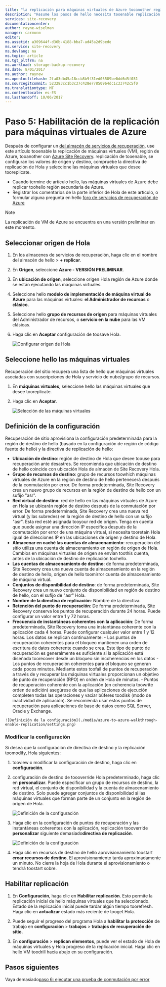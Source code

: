 ```yaml
---
title: "la replicación para máquinas virtuales de Azure tooanother región de Azure con Azure Site Recovery aaaEnable | Documentos de Microsoft"
description: "Resume los pasos de hello necesita tooenable replicación tooanother región de Azure para máquinas virtuales de Azure, mediante el servicio de Azure Site Recovery Hola"
services: site-recovery
documentationcenter: 
author: rayne-wiselman
manager: carmonm
editor: 
ms.assetid: a309644f-d36b-4188-bba7-ad45a2d9bede
ms.service: site-recovery
ms.devlang: na
ms.topic: article
ms.tgt_pltfrm: na
ms.workload: storage-backup-recovery
ms.date: 8/01/2017
ms.author: raynew
ms.openlocfilehash: 2fa03db45a18ccb8b9f31ed05589be0dd6d5f031
ms.sourcegitcommit: 523283cc1b3c37c428e77850964dc1c33742c5f0
ms.translationtype: MT
ms.contentlocale: es-ES
ms.lasthandoff: 10/06/2017
---
```

# <a name="step-5-enable-replication-for-azure-vms"></a>Paso 5: Habilitación de la replicación para máquinas virtuales de Azure


Después de configurar un [del almacén de servicios de recuperación](azure-to-azure-walkthrough-vault.md), use este artículo tooenable la replicación de máquinas virtuales (VM), región de Azure, tooanother con [Azure Site Recovery](site-recovery-overview.md). replicación de tooenable, se configuran los valores de origen y destino, compruebe la directiva de replicación de Hola y seleccione las máquinas virtuales que desee tooreplicate.

- Cuando termine de artículo hello, las máquinas virtuales de Azure debe replicar toohello región secundaria de Azure.
- Registrar los comentarios de la parte inferior de Hola de este artículo, o formular alguna pregunta en hello [foro de servicios de recuperación de Azure](https://social.msdn.microsoft.com/forums/azure/home?forum=hypervrecovmgr)

>[!NOTE]
>
> La replicación de VM de Azure se encuentra en una versión preliminar en este momento.


## <a name="select-hello-source"></a>Seleccionar origen de Hola 

1. En los almacenes de servicios de recuperación, haga clic en el nombre del almacén de hello > **+ replicar**.
2. En **Origen**, seleccione **Azure - VERSIÓN PRELIMINAR**.
2. En **ubicación de origen**, seleccione origen Hola región de Azure donde se están ejecutando las máquinas virtuales.
3. Seleccione hello **modelo de implementación de máquina virtual de Azure** para las máquinas virtuales: **el Administrador de recursos** o **clásico**.
4. Seleccione hello **grupo de recursos de origen** para máquinas virtuales del Administrador de recursos, o **servicio en la nube** para las VM clásicas.
5. Haga clic en **Aceptar** configuración de toosave Hola.

    ![Configurar origen de Hola](./media/azure-to-azure-walkthrough-enable-replication/source.png)

## <a name="select-hello-vms"></a>Seleccione hello las máquinas virtuales

Recuperación del sitio recupera una lista de hello que máquinas virtuales asociadas con suscripciones de Hola y servicio de nube/grupo de recursos.

1. En **máquinas virtuales**, seleccione hello las máquinas virtuales que desee tooreplicate.
2. Haga clic en **Aceptar**.

    ![Selección de las máquinas virtuales](./media/azure-to-azure-walkthrough-enable-replication/vms.png)


## <a name="configure-settings"></a>Definición de la configuración

Recuperación de sitio aprovisiona la configuración predeterminada para la región de destino de hello (basado en la configuración de región de código fuente de hello) y la directiva de replicación de hello:

   - **Ubicación de destino**: región de destino de Hola que desee toouse para recuperación ante desastres. Se recomienda que ubicación de destino de hello coincide con ubicación Hola de almacén de Site Recovery Hola.
   - **Grupo de recursos de destino**: grupo de recursos toowhich máquinas virtuales de Azure en la región de destino de hello pertenecerá después de la conmutación por error. De forma predeterminada, Site Recovery crea un nuevo grupo de recursos en la región de destino de hello con un sufijo "asr". 
   - **Red virtual de destino**: red de hello en las máquinas virtuales de Azure en Hola se ubicarán región de destino después de la conmutación por error. De forma predeterminada, Site Recovery crea una nueva red virtual (y las subredes) en la región de destino de hello con un sufijo "asr". Esta red esté asignada tooyour red de origen. Tenga en cuenta que puede asignar una dirección IP específica después de la conmutación por error de una máquina virtual, si necesita tooretain Hola igual de direcciones IP en las ubicaciones de origen y destino de Hola. 
   - **Almacenar en caché las cuentas de almacenamiento**: recuperación del sitio utiliza una cuenta de almacenamiento en región de origen de Hola. Cambios en máquinas virtuales de origen se envían toothis cuenta, antes de la ubicación de destino de replicación toohello. 
   - **Las cuentas de almacenamiento de destino**: de forma predeterminada, Site Recovery crea una nueva cuenta de almacenamiento en la región de destino de hello, origen de hello toomirror cuenta de almacenamiento de máquina virtual.
   -  **Conjuntos de disponibilidad de destino**: de forma predeterminada, Site Recovery crea un nuevo conjunto de disponibilidad en región de destino de hello, con el sufijo de "asr" Hola. 
   - **Nombre de la directiva de replicación**: Nombre de la directiva.
   - **Retención del punto de recuperación**: De forma predeterminada, Site Recovery conserva los puntos de recuperación durante 24 horas. Puede configurar un valor entre 1 y 72 horas.
   - **Frecuencia de instantáneas coherentes con la aplicación**: De forma predeterminada, Site Recovery toma una instantánea coherente con la aplicación cada 4 horas. Puede configurar cualquier valor entre 1 y 12 horas. Los datos se replican continuamente:
    - Los puntos de recuperación coherentes para el bloqueo mantienen una orden de escritura de datos coherente cuando se crea. Este tipo de punto de recuperación es generalmente es suficiente si la aplicación está diseñada toorecover desde un bloqueo sin incoherencias en los datos
    - Los puntos de recuperación coherentes para el bloqueo se generan cada pocos minutos. Mediante estos toofail de puntos de recuperación a través de y recuperar las máquinas virtuales proporcionan un objetivo de punto de recuperación (RPO) en orden de Hola de minutos.
    - Puntos de recuperación coherente con la aplicación (en coherencia toowrite orden de adición) asegúrese de que las aplicaciones de ejecución completen todas las operaciones y vaciar búferes toodisk (modo de inactividad de aplicación). Se recomienda usar estos puntos de recuperación para aplicaciones de base de datos como SQL Server, Oracle y Exchange.
        
    ![Definición de la configuración](./media/azure-to-azure-walkthrough-enable-replication/settings.png)


### <a name="modify-settings"></a>Modificar la configuración

Si desea que la configuración de directiva de destino y la replicación toomodify, Hola siguientes:

1. tooview o modificar la configuración de destino, haga clic en **configuración**.
2. configuración de destino de toooverride Hola predeterminado, haga clic en **personalizar**. Puede especificar un grupo de recursos de destino, la red virtual, el conjunto de disponibilidad y la cuenta de almacenamiento de destino. Solo puede agregar conjuntos de disponibilidad si las máquinas virtuales que forman parte de un conjunto en la región de origen de Hola.

    ![Definición de la configuración](./media/azure-to-azure-walkthrough-enable-replication/customize-target.png)

3. Haga clic en la configuración de puntos de recuperación y las instantáneas coherentes con la aplicación, replicación toooverride **personalizar** siguiente demasiado**directiva de replicación**.
 
    ![Definición de la configuración](./media/azure-to-azure-walkthrough-enable-replication/customize-policy.png)

4. Haga clic en recursos de destino de hello aprovisionamiento toostart **crear recursos de destino**. El aprovisionamiento tarda aproximadamente un minuto. No cierre la hoja de Hola durante el aprovisionamiento o tendrá toostart sobre.




## <a name="enable-replication"></a>Habilitar replicación

1. En **Configuración**, haga clic en **Habilitar replicación**. Esto permite la replicación inicial de hello máquinas virtuales que ha seleccionado. Estado de la replicación inicial puede tardar algún tiempo toorefresh. Haga clic en **actualizar** estado más reciente de tooget Hola.

2. Puede seguir el progreso del programa Hola a **habilitar la protección** de trabajo en **configuración** > **trabajos** > **trabajos de recuperación de sitio**.

3. En **configuración** > **replican elementos**, puede ver el estado de Hola de máquinas virtuales y Hola progreso de la replicación inicial. Haga clic en hello VM toodrill hacia abajo en su configuración.



## <a name="next-steps"></a>Pasos siguientes

Vaya demasiado[paso 6: ejecutar una prueba de conmutación por error](azure-to-azure-walkthrough-test-failover.md)
